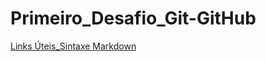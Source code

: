 # Primeiro_Desafio_Git-GitHub

[Links Úteis_Sintaxe Markdown](https://www.markdownguide.org/basic-syntax/)
